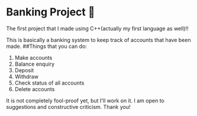 # Banking Project 🏦
The first project that I made using C++(actually my first language as well)!!

This is basically a banking system to keep track of accounts that have been made.
##Things that you can do:
1. Make accounts
2. Balance enquiry
3. Deposit
4. Withdraw
5. Check status of all accounts
6. Delete accounts

It is not completely fool-proof yet, but I'll work on it.
I am open to suggestions and constructive criticism.
Thank you!

